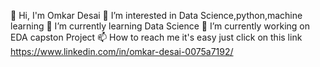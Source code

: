 👋 Hi, I'm Omkar Desai
👀 I’m interested in Data Science,python,machine learning
🌱 I’m currently learning Data Science
💞️ I’m currently working on EDA capston Project
📫 How to reach me it's easy just click on this link https://www.linkedin.com/in/omkar-desai-0075a7192/
